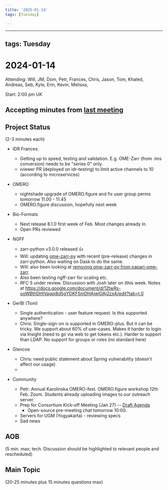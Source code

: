```yaml
---
title: '2025-01-14'
tags: [Tuesday]

---
```


---
tags: Tuesday
---

# 2024-01-14

Attending: Will, JM, Dom, Petr, Frances, Chris, Jason, Tom, Khaled, Andreas, Seb, Kyle, Erin, Kevin, Melissa, 

Start: 2:00 pm UK

## Accepting minutes from [last meeting](https://hackmd.io/team/ome?nav=overview)

## Project Status

(2-3 minutes each)

- IDR Frances:
    - Getting up to speed, testing and validation. E.g. OME-Zarr (from .ims conversion) needs to be "series 0" only. 
    - iviewer PR (deployed on idr-testing) to limit active channels to 10 (according to microservices)

- OMERO
    - nightshade upgrade of OMERO.figure and fix user group perms tomorrow 11.00 - 11.45
    - OMERO.figure discussion, hopefully next week

- Bio-Formats
    - Next release 8.1.0 first week of Feb. Most changes already in.
    - Open PRs reviewed

- NGFF
    - zarr-python v3.0.0 released :+1: 
    - Will: updating [ome-zarr-py](https://github.com/ome/ome-zarr-py/pull/404) with recent (pre-release) changes in zarr-python. Also waiting on Dask to do the same.
    - Will: also been looking at [removing ome-zarr-py from napari-ome-zarr](https://github.com/ome/napari-ome-zarr/pull/123).
    - Also been testing ngff-zarr for scaling etc.
    - RFC 5 under review. Discussion with Josh later on  (this week. Notes at https://docs.google.com/document/d/12twRs-ooWBthDHlVagpi8d5gYDKF5mDHAjwlOAj2zxA/edit?tab=t.0

- GerBI (Tom)
    - Single authentication - user feature request. Is this supported anywhere?
    - Chris: Single-sign-on is supported in OMERO-plus. But it can be tricky. We support about 60% of use-cases. Makes it harder to login via Insight (need to go via web to get tokens etc.). Harder to support than LDAP. No support for groups or roles (no standard here)

- Glencoe
    - Chris: need public statement about Spring vulnerability (doesn't affect our usage)
    - 

- Community
    - Petr: Annual Karolinska OMERO-fest. OMERO.figure workshop 12th Feb. Zoom. Students already uploading images to our outreach server.
    - Prep for Consortium Kick-off Meeting (Jan 27) -- [Draft Agenda](https://docs.google.com/document/d/1PepxKpTNi03egvEkG1EWAMijr16yUpxTMf7yQA0_qZw/edit?tab=t.0)
        - Open-source pre-meeting chat tomorrow 10:00.
    - Servers for UGM (Yogyakarta) - reviewing specs
    - Sad news

## AOB

(5 min. max; tech. Discussion should be highlighted to relevant people and rescheduled)

## Main Topic

(20-25 minutes plus 15 minutes questions max)
